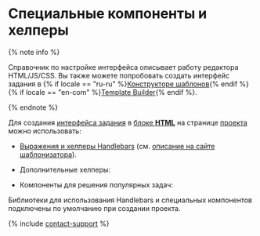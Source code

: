 # Специальные компоненты и хелперы

{% note info %}

Справочник по настройке интерфейса описывает работу редактора HTML/JS/CSS. Вы также можете попробовать создать интерфейс задания в {% if locale == "ru-ru" %}[Конструкторе шаблонов](https://toloka.ai/ru/docs/template-builder/reference/){% endif %}{% if locale == "en-com" %}[Template Builder](https://toloka.ai/en/docs/template-builder/reference/){% endif %}.

{% endnote %}


Для создания [интерфейса задания](../../glossary.md#task-interface-ru) в [блоке **HTML**](spec.md) на странице [проекта](../../glossary.md#project-ru) можно использовать:

- [Выражения и хелперы Handlebars](t-components/handlebars.md) (см. [описание на сайте шаблонизатора](http://handlebarsjs.com/)).

- Дополнительные хелперы:

- Компоненты для решения популярных задач:


Библиотеки для использования Handlebars и специальных компонентов подключены по умолчанию при создании проекта.

{% include [contact-support](../_includes/contact-support-help.md) %}